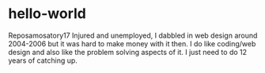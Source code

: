 # hello-world
Reposamosatory17
Injured and unemployed, I dabbled in web design around 2004-2006 but it was hard to make money with it then. I do like coding/web design and also like the problem solving aspects of it. I just need to do 12 years of catching up. 
